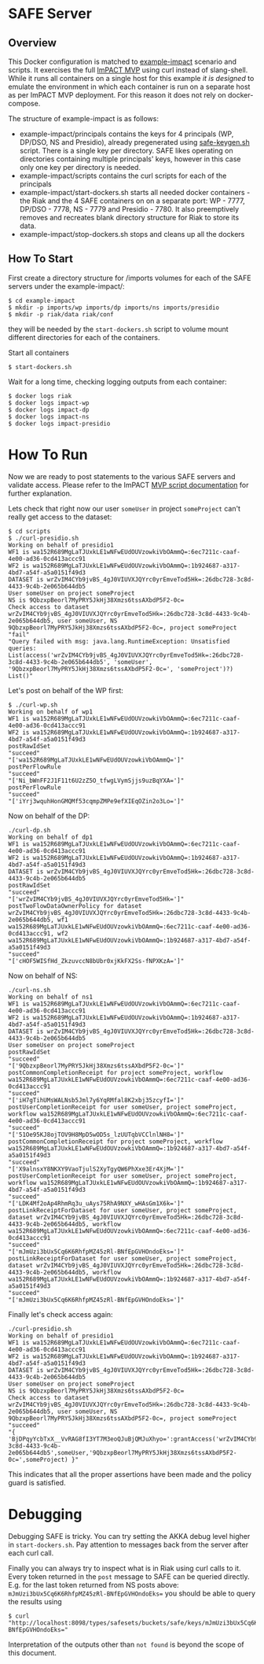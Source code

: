 # SAFE Server

## Overview
This Docker configuration is matched to [example-impact](../example-impact) scenario and scripts. It exercises the full [ImPACT MVP](https://github.com/RENCI-NRIG/SAFE/tree/master/safe-apps/impact) using curl instead of slang-shell. While it runs all containers on a single host for this example *it is designed* to emulate the environment in which each container is run on a separate host as per ImPACT MVP deployment. For this reason it does not rely on docker-compose.

The structure of example-impact is as follows:
- example-impact/principals contains the keys for 4 principals (WP, DP/DSO, NS and Presidio), already pregenerated using [safe-keygen.sh](../scripts/safe_keygen.sh) script. There is a single key per directory. SAFE likes operating on directories containing multiple principals' keys, however in this case only one key per directory is needed.
- example-impact/scripts contains the curl scripts for each of the principals
- example-impact/start-dockers.sh starts all needed docker containers - the Riak and the 4 SAFE containers on on a separate port: WP - 7777, DP/DSO - 7778, NS - 7779 and Presidio - 7780. It also preemptively removes and recreates blank directory structure for Riak to store its data.
- example-impact/stop-dockers.sh stops and cleans up all the dockers

## How To Start

First create a directory structure for /imports volumes for each of the SAFE servers under the example-impact/:
```
$ cd example-impact
$ mkdir -p imports/wp imports/dp imports/ns imports/presidio
$ mkdir -p riak/data riak/conf
```
they will be needed by the `start-dockers.sh` script to volume mount different directories for each of the containers.

Start all containers
```
$ start-dockers.sh
```
Wait for a long time, checking logging outputs from each container:
```
$ docker logs riak
$ docker logs impact-wp
$ docker logs impact-dp
$ docker logs impact-ns
$ docker logs impact-presidio
```

# How To Run

Now we are ready to post statements to the various SAFE servers and validate access. Please refer to the ImPACT [MVP script documentation](https://github.com/RENCI-NRIG/SAFE/tree/master/safe-apps/impact) for further explanation.

Lets check that right now our user `someUser` in project `someProject` can't really get access to the dataset:
```
$ cd scripts
$ ./curl-presidio.sh
Working on behalf of presidio1
WF1 is wa152R689MgLaTJUxkLE1wNFwEUdOUVzowkiVbOAmmQ=:6ec7211c-caaf-4e00-ad36-0cd413accc91
WF2 is wa152R689MgLaTJUxkLE1wNFwEUdOUVzowkiVbOAmmQ=:1b924687-a317-4bd7-a54f-a5a0151f49d3
DATASET is wrZvIM4CYb9jvBS_4gJ0VIUVXJQYrc0yrEmveTod5Hk=:26dbc728-3c8d-4433-9c4b-2e065b644db5
User someUser on project someProject
NS is 9QbzxpBeorl7MyPRY5JkHj38Xmzs6tssAXbdP5F2-0c=
Check access to dataset wrZvIM4CYb9jvBS_4gJ0VIUVXJQYrc0yrEmveTod5Hk=:26dbc728-3c8d-4433-9c4b-2e065b644db5, user someUser, NS 9QbzxpBeorl7MyPRY5JkHj38Xmzs6tssAXbdP5F2-0c=, project someProject
"fail"
"Query failed with msg: java.lang.RuntimeException: Unsatisfied queries: List(access('wrZvIM4CYb9jvBS_4gJ0VIUVXJQYrc0yrEmveTod5Hk=:26dbc728-3c8d-4433-9c4b-2e065b644db5', 'someUser', '9QbzxpBeorl7MyPRY5JkHj38Xmzs6tssAXbdP5F2-0c=', 'someProject')?)  List()"
```

Let's post on behalf of the WP first:
```
$ ./curl-wp.sh
Working on behalf of wp1
WF1 is wa152R689MgLaTJUxkLE1wNFwEUdOUVzowkiVbOAmmQ=:6ec7211c-caaf-4e00-ad36-0cd413accc91
WF2 is wa152R689MgLaTJUxkLE1wNFwEUdOUVzowkiVbOAmmQ=:1b924687-a317-4bd7-a54f-a5a0151f49d3
postRawIdSet
"succeed"
"['wa152R689MgLaTJUxkLE1wNFwEUdOUVzowkiVbOAmmQ=']"
postPerFlowRule
"succeed"
"['Ni_bWnFF2J1F11t6U2zZ5O_tfwgLVymSjjs9uzBqYXA=']"
postPerFlowRule
"succeed"
"['iYrj3wquhHonGMQMf53cqmpZMPe9efXIEqOZin2o3Lo=']"
```

Now on behalf of the DP:
```
./curl-dp.sh
Working on behalf of dp1
WF1 is wa152R689MgLaTJUxkLE1wNFwEUdOUVzowkiVbOAmmQ=:6ec7211c-caaf-4e00-ad36-0cd413accc91
WF2 is wa152R689MgLaTJUxkLE1wNFwEUdOUVzowkiVbOAmmQ=:1b924687-a317-4bd7-a54f-a5a0151f49d3
DATASET is wrZvIM4CYb9jvBS_4gJ0VIUVXJQYrc0yrEmveTod5Hk=:26dbc728-3c8d-4433-9c4b-2e065b644db5
postRawIdSet
"succeed"
"['wrZvIM4CYb9jvBS_4gJ0VIUVXJQYrc0yrEmveTod5Hk=']"
postTwoFlowDataOwnerPolicy for dataset wrZvIM4CYb9jvBS_4gJ0VIUVXJQYrc0yrEmveTod5Hk=:26dbc728-3c8d-4433-9c4b-2e065b644db5, wf1 wa152R689MgLaTJUxkLE1wNFwEUdOUVzowkiVbOAmmQ=:6ec7211c-caaf-4e00-ad36-0cd413accc91, wf2 wa152R689MgLaTJUxkLE1wNFwEUdOUVzowkiVbOAmmQ=:1b924687-a317-4bd7-a54f-a5a0151f49d3
"succeed"
"['cHOF5WISfHd_ZkzuvccN8bUbr0xjKkFX2Ss-fNPXKzA=']"
```

Now on behalf of NS:
```
./curl-ns.sh
Working on behalf of ns1
WF1 is wa152R689MgLaTJUxkLE1wNFwEUdOUVzowkiVbOAmmQ=:6ec7211c-caaf-4e00-ad36-0cd413accc91
WF2 is wa152R689MgLaTJUxkLE1wNFwEUdOUVzowkiVbOAmmQ=:1b924687-a317-4bd7-a54f-a5a0151f49d3
DATASET is wrZvIM4CYb9jvBS_4gJ0VIUVXJQYrc0yrEmveTod5Hk=:26dbc728-3c8d-4433-9c4b-2e065b644db5
User someUser on project someProject
postRawIdSet
"succeed"
"['9QbzxpBeorl7MyPRY5JkHj38Xmzs6tssAXbdP5F2-0c=']"
postCommonCompletionReceipt for project someProject, workflow wa152R689MgLaTJUxkLE1wNFwEUdOUVzowkiVbOAmmQ=:6ec7211c-caaf-4e00-ad36-0cd413accc91
"succeed"
"['iH7gTihUMsWALNsb5Jml7y6YqRMfal8K2xbj35zcyfI=']"
postUserCompletionReceipt for user someUser, project someProject, workflow wa152R689MgLaTJUxkLE1wNFwEUdOUVzowkiVbOAmmQ=:6ec7211c-caaf-4e00-ad36-0cd413accc91
"succeed"
"['51Oe95KJ8ojTOV9H8MpD5wOD5s_lzUUTqbVCClnlNH8=']"
postCommonCompletionReceipt for project someProject, workflow wa152R689MgLaTJUxkLE1wNFwEUdOUVzowkiVbOAmmQ=:1b924687-a317-4bd7-a54f-a5a0151f49d3
"succeed"
"['X9alnsxY8NKXY9VaoTjulS2XyTgyQW6PhXxe3Er4XjM=']"
postUserCompletionReceipt for user someUser, project someProject, workflow wa152R689MgLaTJUxkLE1wNFwEUdOUVzowkiVbOAmmQ=:1b924687-a317-4bd7-a54f-a5a0151f49d3
"succeed"
"['LDK4Mf2oAp4RhmRq3u_uAys75RhA9NXY_wHAsGm1X6k=']"
postLinkReceiptForDataset for user someUser, project someProject, dataset wrZvIM4CYb9jvBS_4gJ0VIUVXJQYrc0yrEmveTod5Hk=:26dbc728-3c8d-4433-9c4b-2e065b644db5, workflow wa152R689MgLaTJUxkLE1wNFwEUdOUVzowkiVbOAmmQ=:6ec7211c-caaf-4e00-ad36-0cd413accc91
"succeed"
"['mJmUzi3bUx5Cq6K6RhfpMZ45zRl-BNfEpGVHOndoEks=']"
postLinkReceiptForDataset for user someUser, project someProject, dataset wrZvIM4CYb9jvBS_4gJ0VIUVXJQYrc0yrEmveTod5Hk=:26dbc728-3c8d-4433-9c4b-2e065b644db5, workflow wa152R689MgLaTJUxkLE1wNFwEUdOUVzowkiVbOAmmQ=:1b924687-a317-4bd7-a54f-a5a0151f49d3
"succeed"
"['mJmUzi3bUx5Cq6K6RhfpMZ45zRl-BNfEpGVHOndoEks=']"
```

Finally let's check access again:

```
./curl-presidio.sh
Working on behalf of presidio1
WF1 is wa152R689MgLaTJUxkLE1wNFwEUdOUVzowkiVbOAmmQ=:6ec7211c-caaf-4e00-ad36-0cd413accc91
WF2 is wa152R689MgLaTJUxkLE1wNFwEUdOUVzowkiVbOAmmQ=:1b924687-a317-4bd7-a54f-a5a0151f49d3
DATASET is wrZvIM4CYb9jvBS_4gJ0VIUVXJQYrc0yrEmveTod5Hk=:26dbc728-3c8d-4433-9c4b-2e065b644db5
User someUser on project someProject
NS is 9QbzxpBeorl7MyPRY5JkHj38Xmzs6tssAXbdP5F2-0c=
Check access to dataset wrZvIM4CYb9jvBS_4gJ0VIUVXJQYrc0yrEmveTod5Hk=:26dbc728-3c8d-4433-9c4b-2e065b644db5, user someUser, NS 9QbzxpBeorl7MyPRY5JkHj38Xmzs6tssAXbdP5F2-0c=, project someProject
"succeed"
"{ 'BjDPqyYcbTxX__VvRAG8fI3YT7M3eoQJuBjQMJuXhyo=':grantAccess('wrZvIM4CYb9jvBS_4gJ0VIUVXJQYrc0yrEmveTod5Hk=','wrZvIM4CYb9jvBS_4gJ0VIUVXJQYrc0yrEmveTod5Hk=:26dbc728-3c8d-4433-9c4b-2e065b644db5',someUser,'9QbzxpBeorl7MyPRY5JkHj38Xmzs6tssAXbdP5F2-0c=',someProject) }"
```

This indicates that all the proper assertions have been made and the policy guard is satisfied.

# Debugging

Debugging SAFE is tricky. You can try setting the AKKA debug level higher in `start-dockers.sh`. Pay attention to messages back from the server after each curl call.

Finally you can always try to inspect what is in Riak using curl calls to it. Every token returned in the `post` message to SAFE can be queried directly. E.g. for the last token returned from NS posts above: `mJmUzi3bUx5Cq6K6RhfpMZ45zRl-BNfEpGVHOndoEks=` you should be able to query the results using
```
$ curl "http://localhost:8098/types/safesets/buckets/safe/keys/mJmUzi3bUx5Cq6K6RhfpMZ45zRl-BNfEpGVHOndoEks="
```

Interpretation of the outputs other than `not found` is beyond the scope of this document.

